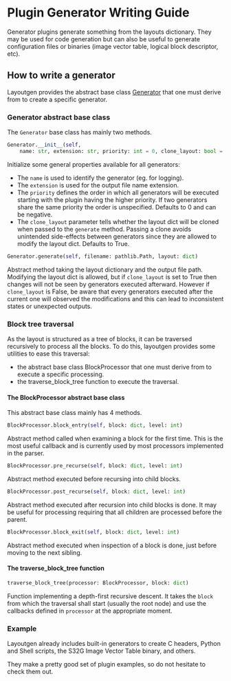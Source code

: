 # Plugin Generator Writing Guide

Generator plugins generate something from the layouts dictionary. They may be
used for code generation but can also be useful to generate configuration files
or binaries (image vector table, logical block descriptor, etc).

## How to write a generator

Layoutgen provides the abstract base class
[Generator](../src/layoutgen/abc/generator.py) that one must derive from to
create a specific generator.


### Generator abstract base class

The `Generator` base class has mainly two methods.

```python
Generator.__init__(self,
    name: str, extension: str, priority: int = 0, clone_layout: bool = True)
```

Initialize some general properties available for all generators:
  * The `name` is used to identify the generator (eg. for logging).
  * The `extension` is used for the output file name extension.
  * The `priority` defines the order in which all generators will be executed
    starting with the plugin having the higher priority. If two generators share
    the same priority the order is unspecified. Defaults to 0 and can be
    negative.
  * The `clone_layout` parameter tells whether the layout dict will be cloned
    when passed to the `generate` method. Passing a clone avoids unintended
    side-effects between generators since they are allowed to modify the layout
    dict. Defaults to True.

```python
Generator.generate(self, filename: pathlib.Path, layout: dict)
```

Abstract method taking the layout dictionary and the output file path.
Modifying the layout dict is allowed, but if `clone_layout` is set to True then
changes will not be seen by generators executed afterward. However if
`clone_layout` is False, be aware that every generators executed after the
current one will observed the modifications and this can lead to inconsistent
states or unexpected outputs.

### Block tree traversal

As the layout is structured as a tree of blocks, it can be traversed
recursively to process all the blocks. To do this, layoutgen provides some
utilities to ease this traversal:
- the abstract base class BlockProcessor that one must derive from to execute a
  specific processing.
- the traverse_block_tree function to execute the traversal.


#### The BlockProcessor abstract base class

This abstract base class mainly has 4 methods.

```python
BlockProcessor.block_entry(self, block: dict, level: int)
```

Abstract method called when examining a block for the first time. This is the
most useful callback and is currently used by most processors implemented in the
parser.

```python
BlockProcessor.pre_recurse(self, block: dict, level: int)
```

Abstract method executed before recursing into child blocks.

```python
BlockProcessor.post_recurse(self, block: dict, level: int)
```

Abstract method executed after recursion into child blocks is done. It may be
useful for processing requiring that all children are processed before the
parent.

```python
BlockProcessor.block_exit(self, block: dict, level: int)
```

Abstract method executed when inspection of a block is done, just before moving
to the next sibling.


#### The traverse_block_tree function

```python
traverse_block_tree(processor: BlockProcessor, block: dict)
```

Function implementing a depth-first recursive descent. It takes the `block` from
which the traversal shall start (usually the root node) and use the callbacks
defined in `processor` at the appropriate moment.


### Example

Layoutgen already includes built-in generators to create C headers, Python and
Shell scripts, the S32G Image Vector Table binary, and others.

They make a pretty good set of plugin examples, so do not hesitate to check them
out.
